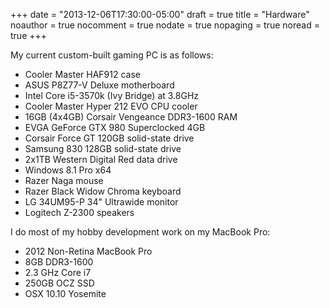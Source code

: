 +++
date = "2013-12-06T17:30:00-05:00"
draft = true
title = "Hardware"
noauthor = true
nocomment = true
nodate = true
nopaging = true
noread = true
+++

My current custom-built gaming PC is as follows:

* Cooler Master HAF912 case
* ASUS P8Z77-V Deluxe motherboard
* Intel Core i5-3570k (Ivy Bridge) at 3.8GHz
* Cooler Master Hyper 212 EVO CPU cooler
* 16GB (4x4GB) Corsair Vengeance DDR3-1600 RAM
* EVGA GeForce GTX 980 Superclocked 4GB
* Corsair Force GT 120GB solid-state drive
* Samsung 830 128GB solid-state drive
* 2x1TB Western Digital Red data drive
* Windows 8.1 Pro x64
* Razer Naga mouse
* Razer Black Widow Chroma keyboard
* LG 34UM95-P 34" Ultrawide monitor
* Logitech Z-2300 speakers
<!--more-->
I do most of my hobby development work on my MacBook Pro:

* 2012 Non-Retina MacBook Pro
* 8GB DDR3-1600
* 2.3 GHz Core i7
* 250GB OCZ SSD
* OSX 10.10 Yosemite
